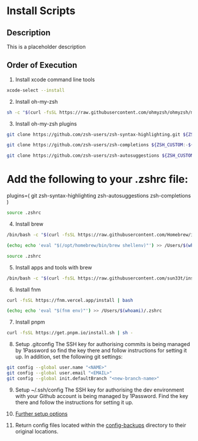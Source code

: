 # Install Scripts

## Description

This is a placeholder description

## Order of Execution

1. Install xcode command line tools

```sh
xcode-select --install
```

2. Install oh-my-zsh

```sh
sh -c "$(curl -fsSL https://raw.githubusercontent.com/ohmyzsh/ohmyzsh/master/tools/install.sh)"
```

3. Install oh-my-zsh plugins

```sh
git clone https://github.com/zsh-users/zsh-syntax-highlighting.git ${ZSH_CUSTOM:-~/.oh-my-zsh/custom}/plugins/zsh-syntax-highlighting
```

```sh
git clone https://github.com/zsh-users/zsh-completions ${ZSH_CUSTOM:-${ZSH:-~/.oh-my-zsh}/custom}/plugins/zsh-completions
```

```sh
git clone https://github.com/zsh-users/zsh-autosuggestions ${ZSH_CUSTOM:-~/.oh-my-zsh/custom}/plugins/zsh-autosuggestions
```

# Add the following to your .zshrc file:

plugins=(
git
zsh-syntax-highlighting
zsh-autosuggestions
zsh-completions
)

```sh
source .zshrc
```

4. Install brew

```bash
/bin/bash -c "$(curl -fsSL https://raw.githubusercontent.com/Homebrew/install/HEAD/install.sh)"

(echo; echo 'eval "$(/opt/homebrew/bin/brew shellenv)"') >> /Users/$(whoami)/.zshrc
```

```sh
source .zshrc
```

5. Install apps and tools with brew

```sh
/bin/bash -c "$(curl -fsSL https://raw.githubusercontent.com/sun33t/install-scripts-v2/main/install-brew.sh)"
```

6. Install fnm

```bash
curl -fsSL https://fnm.vercel.app/install | bash

(echo; echo 'eval "$(fnm env)"') >> /Users/$(whoami)/.zshrc
```

7. Install pnpm

```bash
curl -fsSL https://get.pnpm.io/install.sh | sh -
```

8. Setup .gitconfig
   The SSH key for authorising commits is being managed by 1Password so find the key there and follow instructions for setting it up. In addition, set the following git settings:

```bash
git config --global user.name "<NAME>"
git config --global user.email "<EMAIL>"
git config --global init.defaultBranch "<new-branch-name>"
```

9.  Setup ~/.ssh/config
    The SSH key for authorising the dev environment with your Github account is being managed by 1Password. Find the key there and follow the instructions for setting it up.

10. [Further setup options](https://youtu.be/GK7zLYAXdDs?si=6rtzR-sUi7b0AgCx)
11. Return config files located within the [config-backups](/config-backups/) directory to their original locations.